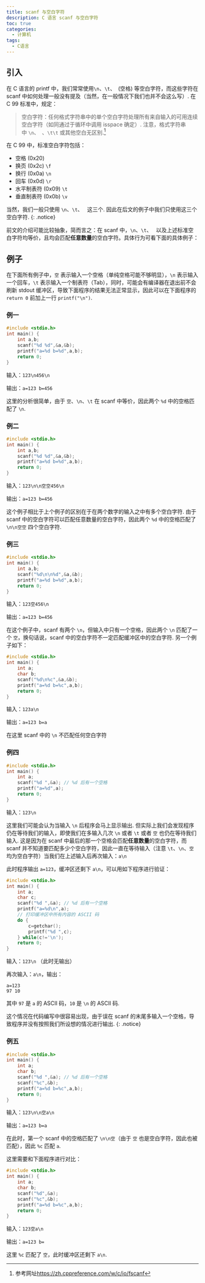```yaml
---
title: scanf 与空白字符
description: C 语言 scanf 与空白字符
toc: true
categories:
  - 计算机
tags:
  - C语言
---
```


<!-- more -->

## 引入

在 C 语言的 printf 中，我们常常使用`\n`、`\t`、` `(空格) 等空白字符，而这些字符在 scanf 中如何处理一般没有提及（当然，在一般情况下我们也并不会这么写）. 在 C 99 标准中，规定：

> 空白字符：任何格式字符串中的单个空白字符处理所有来自输入的可用连续空白字符（如同通过于循环中调用 isspace 确定）. 注意，格式字符串中 `\n`、` `、`\t\t` 或其他空白无区别.[^1]

在 C 99 中，标准空白字符包括：
- 空格 (0x20) ` `
- 换页 (0x2c) `\f`
- 换行 (0x0a) `\n`
- 回车 (0x0d) `\r`
- 水平制表符 (0x09) `\t`
- 垂直制表符 (0x0b) `\v`

当然，我们一般只使用 `\n`、`\t`、` ` 这三个. 因此在后文的例子中我们只使用这三个空白字符.
{: .notice}

前文的介绍可能比较抽象，简而言之：在 scanf 中，`\n`、`\t`、` ` 以及上述标准空白字符均等价，且均会匹配**任意数量**的空白字符。具体行为可看下面的具体例子：

## 例子

在下面所有例子中，`空` 表示输入一个空格（单纯空格可能不够明显），`\n` 表示输入一个回车，`\t` 表示输入一个制表符（Tab），同时，可能会有编译器在退出前不会刷新 stdout 缓冲区，导致下面程序的结果无法正常显示，因此可以在下面程序的 `return 0` 前加上一行 `printf("\n")`.

### 例一

```c
#include <stdio.h>
int main() {
    int a,b;
    scanf("%d %d",&a,&b);
    printf("a=%d b=%d",a,b);
    return 0;
}
```

输入：`123\n456\n`

输出：`a=123 b=456`

这里的分析很简单，由于 `空`、`\n`、`\t` 在 scanf 中等价，因此两个 `%d` 中的空格匹配了 `\n`.

### 例二

```c
#include <stdio.h>
int main() {
    int a,b;
    scanf("%d %d",&a,&b);
    printf("a=%d b=%d",a,b);
    return 0;
}
```

输入：`123\n\n空空456\n`

输出：`a=123 b=456`

这个例子相比于上个例子的区别在于在两个数字的输入之中有多个空白字符. 由于 scanf 中的空白字符可以匹配任意数量的空白字符，因此两个 `%d` 中的空格匹配了 `\n\n空空` 四个空白字符.

### 例三

```c
#include <stdio.h>
int main() {
    int a,b;
    scanf("%d\n\n%d",&a,&b);
    printf("a=%d b=%d",a,b);
    return 0;
}
```

输入：`123空456\n`

输出：`a=123 b=456`

在这个例子中，scanf 有两个 `\n`，但输入中只有一个空格，因此两个 `\n` 匹配了一个 `空`，换句话说，scanf 中的空白字符不一定匹配缓冲区中的空白字符. 另一个例子如下：

```c
#include <stdio.h>
int main() {
    int a;
    char b;
    scanf("%d\n%c",&a,&b);
    printf("a=%d b=%c",a,b);
    return 0;
}
```

输入：`123a\n`

输出：`a=123 b=a`

在这里 scanf 中的 `\n` 不匹配任何空白字符

### 例四

```c
#include <stdio.h>
int main() {
    int a;
    scanf("%d ",&a); // %d 后有一个空格
    printf("a=%d",a);
    return 0;
}
```

输入：`123\n`

这里我们可能会认为当输入 `\n` 后程序会马上显示输出. 但实际上我们会发现程序仍在等待我们的输入，即使我们在多输入几次 `\n` 或者 `\t` 或者 `空` 也仍在等待我们输入. 这是因为在 scanf 中最后的那一个空格会匹配**任意数量**的空白字符，而 scanf 并不知道要匹配多少个空白字符，因此一直在等待输入（注意 `\t`、`\n`、`空` 均为空白字符）当我们在上述输入后再次输入：`a\n`

此时程序输出 `a=123`，缓冲区还剩下 `a\n`，可以用如下程序进行验证：

```c
#include <stdio.h>
int main() {
    int a;
    char c;
    scanf("%d ",&a); // %d 后有一个空格
    printf("a=%d\n",a);
    // 打印缓冲区中所有内容的 ASCII 码
    do {
        c=getchar();
        printf("%d ",c);
    } while(c!='\n');
    return 0;
}
```

 输入：`123\n` （此时无输出）
 
 再次输入：`a\n`，输出：

```
a=123
97 10
``` 

其中 `97` 是 `a` 的 ASCII 码，`10` 是 `\n` 的 ASCII 码.

这个情况在代码编写中很容易出现，由于误在 scanf 的末尾多输入一个空格，导致程序并没有按照我们所设想的情况进行输出.
{: .notice}

### 例五

```c
#include <stdio.h>
int main() {
    int a;
    char b;
    scanf("%d ",&a); // %d 后有一个空格
    scanf("%c",&b);
    printf("a=%d b=%c",a,b);
    return 0;
}
```

输入：`123\n\n空a\n`

输出：`a=123 b=a`

在此时，第一个 scanf 中的空格匹配了 `\n\n空`（由于 `空` 也是空白字符，因此也被匹配），因此 `%c` 匹配 `a`.

这里需要和下面程序进行对比：

```c
#include <stdio.h>
int main() {
    int a;
    char b;
    scanf("%d",&a);
    scanf("%c",&b);
    printf("a=%d b=%c",a,b);
    return 0;
}
```

输入：`123空a\n`

输出：`a=123 b= `

这里 `%c` 匹配了 `空`，此时缓冲区还剩下 `a\n`.

[^1]:参考网址<https://zh.cppreference.com/w/c/io/fscanf>
